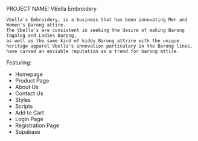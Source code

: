 PROJECT NAME: VBella Embroidery
                                                        
	Vbella's Embroidery, is a business that has been innovating Men and Women's Barong attire.
    The Vbella's are consistent in seeking the desire of making Barong Tagalog and Ladies Barong,
    as well as the same kind of kiddy Barong attrire with the unique heritage apparel Vbella's innovation particulary in the Barong lines, have carved an enviable reputation as a trend for barong attire.

Featuring:
* Homepage
* Product Page
* About Us
* Contact Us
* Styles
* Scripts
* Add to Cart
* Login Page
* Registration Page
* Supabase
